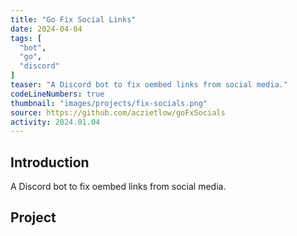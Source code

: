 ```yaml
---
title: "Go Fix Social Links"
date: 2024-04-04
tags: [
  "bot",
  "go",
  "discord"
]
teaser: "A Discord bot to fix oembed links from social media."
codeLineNumbers: true
thumbnail: "images/projects/fix-socials.png"
source: https://github.com/aczietlow/goFxSocials
activity: 2024.01.04
---
```


## Introduction

A Discord bot to fix oembed links from social media.

## Project

